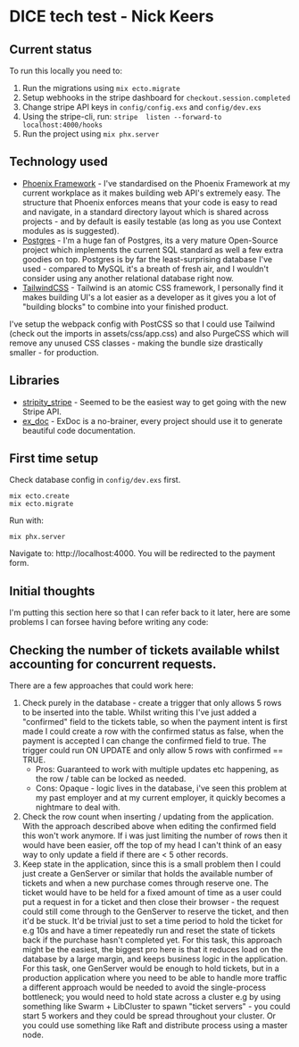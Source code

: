 # DICE tech test - Nick Keers

## Current status

To run this locally you need to:

1. Run the migrations using `mix ecto.migrate`
2. Setup webhooks in the stripe dashboard for `checkout.session.completed`
3. Change stripe API keys in `config/config.exs` and `config/dev.exs`
4. Using the stripe-cli, run: `stripe  listen --forward-to localhost:4000/hooks`
5. Run the project using `mix phx.server`

## Technology used

* [Phoenix Framework](https://phoenixframework.org/) - I've standardised on the Phoenix Framework at my current workplace as it makes building
web API's extremely easy. The structure that Phoenix enforces means that your code is easy to read and navigate, in a standard directory layout which is shared across projects -  and by default is easily testable (as long as you use Context modules as is suggested).
* [Postgres](https://www.postgresql.org/) - I'm a huge fan of Postgres, its a very mature Open-Source project which implements the current SQL standard as well a few extra goodies on top. Postgres is by far the least-surprising database I've used - compared to MySQL it's a breath of fresh air, and I wouldn't consider using any another relational database right now.
* [TailwindCSS](https://tailwindcss.com/) - Tailwind is an atomic CSS framework, I personally find it makes building UI's a lot easier as a developer as it gives you a lot of "building blocks" to combine into your finished product.

I've setup the webpack config with PostCSS so that I could use Tailwind (check out the imports in assets/css/app.css) and also PurgeCSS which will remove any unused CSS classes - making the bundle size drastically smaller - for production.

## Libraries

* [stripity_stripe](https://hex.pm/packages/stripity_stripe) - Seemed to be the easiest way to get going with the new Stripe API.
* [ex_doc](https://hex.pm/packages/ex_doc) - ExDoc is a no-brainer, every project should use it to generate beautiful code documentation.

## First time setup

Check database config in `config/dev.exs` first.

```
mix ecto.create
mix ecto.migrate
```

Run with:

```
mix phx.server
```

Navigate to: http://localhost:4000. You will be redirected to the payment form.

## Initial thoughts

I'm putting this section here so that I can refer back to it later, here are some problems I can forsee having before writing any code:

## Checking the number of tickets available whilst accounting for concurrent requests.

There are a few approaches that could work here:

1. Check purely in the database - create a trigger that only allows 5 rows to be inserted into the table. Whilst writing this I've just added a "confirmed" field to the tickets table, so when the payment intent is first made I could create a row with the confirmed status as false, when the payment is accepted I can change the confirmed field to true. The trigger could run ON UPDATE and only allow 5 rows with confirmed == TRUE.
    * Pros: Guaranteed to work with multiple updates etc happening, as the row / table can be locked as needed.
    * Cons: Opaque - logic lives in the database, i've seen this problem at my past employer and at my current employer, it quickly becomes a nightmare to deal with.
2. Check the row count when inserting / updating from the application. With the approach described above when editing the confirmed field this won't work anymore. If i was just limiting the number of rows then it would have been easier, off the top of my head I can't think of an easy way to only update a field if there are < 5 other records.
3. Keep state in the application, since this is a small problem then I could just create a GenServer or similar that holds the available number of tickets and when a new purchase comes through reserve one. The ticket would have to be held for a fixed amount of time as a user could put a request in for a ticket and then close their browser - the request could still come through to the GenServer to reserve the ticket, and then it'd be stuck. It'd be trivial just to set a time period to hold the ticket for e.g 10s and have a timer repeatedly run and reset the state of tickets back if the purchase hasn't completed yet. For this task, this approach might be the easiest, the biggest pro here is that it reduces load on the database by a large margin, and keeps business logic in the application. For this task, one GenServer would be enough to hold tickets, but in a production application where you need to be able to handle more traffic a different approach would be needed to avoid the single-process bottleneck; you would need to hold state across a cluster e.g by using something like Swarm + LibCluster to spawn "ticket servers" - you could start 5 workers and they could be spread throughout your cluster. Or you could use something like Raft and distribute process using a master node.
